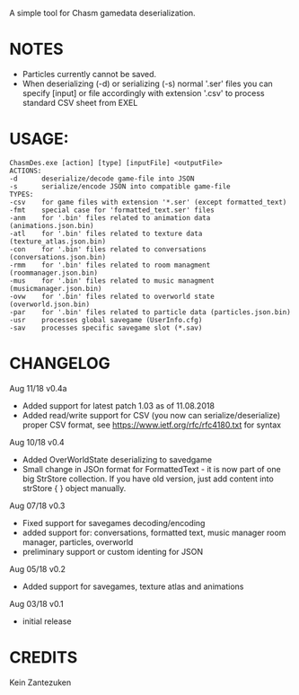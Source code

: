 A simple tool for Chasm gamedata deserialization.

# NOTES
* Particles currently cannot be saved.
* When deserializing (-d) or serializing (-s) normal '.ser'
  files you can specify [input] or <output> file accordingly
  with  extension '.csv' to process standard CSV sheet from EXEL

# USAGE:
```
ChasmDes.exe [action] [type] [inputFile] <outputFile>
ACTIONS:
-d      deserialize/decode game-file into JSON
-s      serialize/encode JSON into compatible game-file
TYPES:
-csv    for game files with extension '*.ser' (except formatted_text)
-fmt    special case for 'formatted_text.ser' files
-anm    for '.bin' files related to animation data (animations.json.bin)
-atl    for '.bin' files related to texture data (texture_atlas.json.bin)
-con    for '.bin' files related to conversations (conversations.json.bin)
-rmm    for '.bin' files related to room managment (roommanager.json.bin)
-mus    for '.bin' files related to music managment (musicmanager.json.bin)
-ovw    for '.bin' files related to overworld state (overworld.json.bin)
-par    for '.bin' files related to particle data (particles.json.bin)
-usr    processes global savegame (UserInfo.cfg)
-sav    processes specific savegame slot (*.sav)
```

# CHANGELOG
Aug 11/18 v0.4a
- Added support for latest patch 1.03 as of 11.08.2018
- Added read/write support for CSV (you now can serialize/deserialize)
  proper CSV format, see https://www.ietf.org/rfc/rfc4180.txt for syntax

Aug 10/18 v0.4
- Added OverWorldState deserializing to savedgame
- Small change in JSOn format for FormattedText - it is now part
  of one big StrStore collection. If you have old version, just
  add content into strStore { } object manually.

Aug 07/18 v0.3
- Fixed support for savegames decoding/encoding
- added support for: conversations, formatted text, music manager
  room manager, particles, overworld
- preliminary support or custom identing for JSON

Aug 05/18 v0.2
- Added support for savegames, texture atlas and animations

Aug 03/18 v0.1
- initial release

# CREDITS
Kein Zantezuken  
